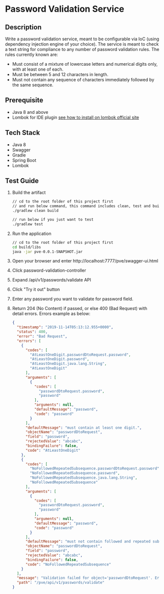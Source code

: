 # Password Validation Service

## Description

Write a password validation service, meant to be configurable via IoC (using dependency injection engine of your choice). The service is meant to check a text string for compliance to any number of password validation rules. The rules currently known are: 

* Must consist of a mixture of lowercase letters and numerical digits only, with at least one of each.
* Must be between 5 and 12 characters in length.
* Must not contain any sequence of characters immediately followed by the same sequence.

## Prerequisite

* Java 8 and above
* Lombok for IDE plugin [see how to install on lombok official site](https://projectlombok.org)

## Tech Stack

* Java 8
* Swagger
* Gradle
* Spring Boot
* Lombok

## Test Guide

1. Build the artifact

   ```bash
   // cd to the root folder of this project first
   // and run below command, this command includes clean, test and build tasks.
   ./gradlew clean build
   
   // run below if you just want to test
   ./gradlew test
   ```

2. Run the application

   ```bash
   // cd to the root folder of this project first
   cd build/libs
   java -jar pve-0.0.1-SNAPSHOT.jar
   ```

3. Open your browser and enter http://localhost:7777/pve/swagger-ui.html

4. Click password-validation-controller

5. Expand /api/v1/passwords/validate API

6. Click "Try it out" button

7. Enter any password you want to validate for password field.

8. Return 204 (No Content) if passed, or else 400 (Bad Request) with detail errors. Errors example as below:

   ```json
   {
     "timestamp": "2019-11-14T05:13:12.955+0000",
     "status": 400,
     "error": "Bad Request",
     "errors": [
       {
         "codes": [
           "AtLeastOneDigit.passwordDtoRequest.password",
           "AtLeastOneDigit.password",
           "AtLeastOneDigit.java.lang.String",
           "AtLeastOneDigit"
         ],
         "arguments": [
           {
             "codes": [
               "passwordDtoRequest.password",
               "password"
             ],
             "arguments": null,
             "defaultMessage": "password",
             "code": "password"
           }
         ],
         "defaultMessage": "must contain at least one digit.",
         "objectName": "passwordDtoRequest",
         "field": "password",
         "rejectedValue": "abcabc",
         "bindingFailure": false,
         "code": "AtLeastOneDigit"
       },
       {
         "codes": [
           "NoFollowedRepeatedSubsequence.passwordDtoRequest.password",
           "NoFollowedRepeatedSubsequence.password",
           "NoFollowedRepeatedSubsequence.java.lang.String",
           "NoFollowedRepeatedSubsequence"
         ],
         "arguments": [
           {
             "codes": [
               "passwordDtoRequest.password",
               "password"
             ],
             "arguments": null,
             "defaultMessage": "password",
             "code": "password"
           }
         ],
         "defaultMessage": "must not contain followed and repeated subsequence.",
         "objectName": "passwordDtoRequest",
         "field": "password",
         "rejectedValue": "abcabc",
         "bindingFailure": false,
         "code": "NoFollowedRepeatedSubsequence"
       }
     ],
     "message": "Validation failed for object='passwordDtoRequest'. Error count: 2",
     "path": "/pve/api/v1/passwords/validate"
   }
   ```

   